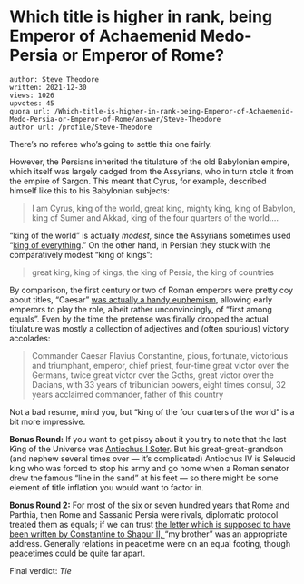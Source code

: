 # Which title is higher in rank, being Emperor of Achaemenid Medo-Persia or Emperor of Rome?

	author: Steve Theodore
	written: 2021-12-30
	views: 1026
	upvotes: 45
	quora url: /Which-title-is-higher-in-rank-being-Emperor-of-Achaemenid-Medo-Persia-or-Emperor-of-Rome/answer/Steve-Theodore
	author url: /profile/Steve-Theodore


There’s no referee who’s going to settle this one fairly.

However, the Persians inherited the titulature of the old Babylonian empire, which itself was largely cadged from the Assyrians, who in turn stole it from the empire of Sargon. This meant that Cyrus, for example, described himself like this to his Babylonian subjects:

> I am Cyrus, king of the world, great king, mighty king, king of Babylon, king of Sumer and Akkad, king of the four quarters of the world….

“king of the world” is actually _modest,_ since the Assyrians sometimes used “[king of everything](https://www.quora.com/Did-the-pharaoh-of-Egypt-or-other-ancient-rulers-espouse-a-similar-universal-monarchy-ambition-as-later-emperors-in-Rome-and-China/answer/Steve-Theodore?ch=10&oid=305317859&share=1f931202&srid=zLvM&target_type=answer).” On the other hand, in Persian they stuck with the comparatively modest “king of kings”:

> great king, king of kings, the king of Persia, the king of countries

By comparison, the first century or two of Roman emperors were pretty coy about titles, “Caesar” [was actually a handy euphemism](https://www.quora.com/Why-did-Caesar-come-to-mean-emperor-Why-did-all-Roman-emperors-call-themselves-Caesar-of-Rome/answer/Steve-Theodore?ch=10&oid=85397327&share=fff5fa67&srid=zLvM&target_type=answer), allowing early emperors to play the role, albeit rather unconvincingly, of “first among equals”. Even by the time the pretense was finally dropped the actual titulature was mostly a collection of adjectives and (often spurious) victory accolades:

> Commander Caesar Flavius Constantine, pious, fortunate, victorious and triumphant, emperor, chief priest, four-time great victor over the Germans, twice great victor over the Goths, great victor over the Dacians, with 33 years of tribunician powers, eight times consul, 32 years acclaimed commander, father of this country

Not a bad resume, mind you, but “king of the four quarters of the world” is a bit more impressive.



__Bonus Round:__ If you want to get pissy about it you try to note that the last King of the Universe was [Antiochus I Soter](https://en.wikipedia.org/wiki/Antiochus_I_Soter). But his great-great-grandson (and nephew several times over — it’s complicated) Antiochus IV is Seleucid king who was forced to stop his army and go home when a Roman senator drew the famous “line in the sand” at his feet — so there might be some element of title inflation you would want to factor in.



__Bonus Round 2:__ For most of the six or seven hundred years that Rome and Parthia, then Rome and Sassanid Persia were rivals, diplomatic protocol treated them as equals; if we can trust [the letter which is supposed to have been written by Constantine to Shapur II, ](https://biblehub.com/library/theodoret/the_ecclesiastical_history_of_theodoret/chapter_xxiv_letter_written_by_the.htm)“my brother” was an appropriate address. Generally relations in peacetime were on an equal footing, though peacetimes could be quite far apart.



Final verdict: _Tie_ 

